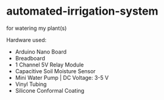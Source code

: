 # automated-irrigation-system
 for watering my plant(s)
 
 Hardware used: 
 - Arduino Nano Board
 - Breadboard
 - 1 Channel 5V Relay Module
 - Capacitive Soil Moisture Sensor 
 - Mini Water Pump | DC Voltage: 3-5 V
 - Vinyl Tubing
 - Silicone Conformal Coating
 
